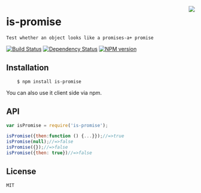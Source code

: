 <a href="http://promises-aplus.github.com/promises-spec"><img src="http://promises-aplus.github.com/promises-spec/assets/logo-small.png" align="right" /></a>
# is-promise

    Test whether an object looks like a promises-a+ promise

 [![Build Status](https://img.shields.io/travis/then/is-promise/master.svg)](https://travis-ci.org/then/is-promise)
 [![Dependency Status](https://img.shields.io/gemnasium/then/is-promise.svg)](https://gemnasium.com/then/is-promise)
 [![NPM version](https://img.shields.io/npm/v/is-promise.svg)](https://www.npmjs.org/package/is-promise)

## Installation

        $ npm install is-promise

You can also use it client side via npm.

## API

```javascript
var isPromise = require('is-promise');

isPromise({then:function () {...}});//=>true
isPromise(null);//=>false
isPromise({});//=>false
isPromise({then: true})//=>false
```

## License

    MIT
